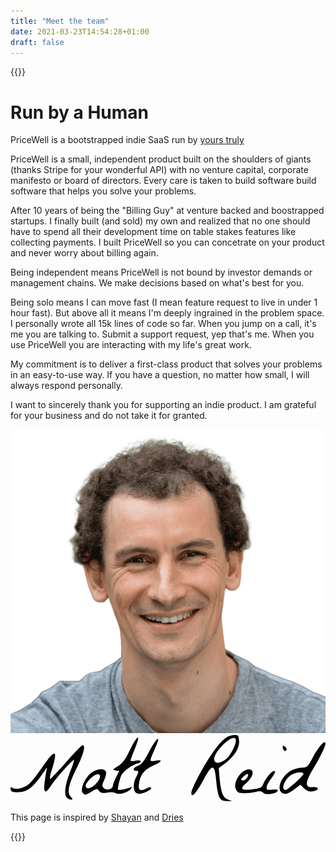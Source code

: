 ```yaml
---
title: "Meet the team"
date: 2021-03-23T14:54:28+01:00
draft: false
---
```


{{<rawhtml>}}
	<div class="relative mx-auto max-w-xl lg:max-w-4xl">
	<div class="mb-4 flex flex-col items-center justify-center gap-y-2 pt-8">
		<div class="mt-9 text-center">
			<h1 class="text-3xl font-bold tracking-tight text-neutral-800 sm:text-5xl">Run by a Human</h1>
			<p class="mx-auto max-w-lg text-lg text-neutral-500 pt-4">PriceWell is a bootstrapped indie SaaS run by <a href="https://twitter.com/Matthew_Reid" class="underline">yours truly</a></p>
		</div>
	</div>
	<div class="prose prose-sm mx-auto max-w-xl pt-12 px-4">
		<p>PriceWell is a small, independent product built on the shoulders of giants (thanks Stripe for your wonderful API) with no venture capital, corporate manifesto or board of directors. Every care is taken to build software build software that helps you solve your problems.</p>
		<p>After 10 years of being the "Billing Guy" at venture backed and boostrapped startups. I finally built (and sold) my own and realized that no one should have to spend all their development time on table stakes features like collecting payments. I built PriceWell so you can concetrate on your product and never worry about billing again.</p>
		<p>Being independent means PriceWell is not bound by investor demands or management chains. We make decisions based on what's best for you.</p>
		 <p>Being solo means I can move fast (I mean feature request to live in under 1 hour fast). But above all it means I'm deeply ingrained in the problem space. I personally wrote all 15k lines of code so far. When you jump on a call, it's me you are talking to. Submit a support request, yep that's me. When you use PriceWell you are interacting with my life's great work.</p>
		<p>My commitment is to deliver a first-class product that solves your problems in an easy-to-use way. If you have a question, no matter how small, I will always respond personally.</p>
		<p>I want to sincerely thank you for supporting an indie product. I am grateful for your business and do not take it for granted.</p>
		<div class="flex items-center gap-6">
			<img src="/images/matt.png" alt="Matt Reid, Founder of PriceWell" class="w-12 h-12 rounded-full"/>
			<svg class="img-fluid h-6" xmlns="http://www.w3.org/2000/svg" viewBox="1550.81 416.47 1966.76 412.64"><g fill="#000"><g style="transform: none;"><path id="pfu9yVtU7" d="M2856 808 c-7 -13 -17 -57 -20 -98 -10 -117 -24 -119 -82 -11 -44 81 -74 114 -74 79 0 -22 57 -134 109 -215 66 -103 109 -144 152 -146 32 -2 34 0 37 36 4 44 -30 97 -89 142 l-38 28 5 61 c9 91 21 123 52 135 l27 9 -32 1 c-23 1 -37 -5 -47 -21z m43 -243 c31 -27 68 -106 57 -124 -22 -35 -148 93 -132 135 8 22 41 17 75 -11z"></path><path id="pEYuEbkD5" d="M1900 805 c-17 -20 -5 -93 27 -169 13 -32 22 -60 20 -63 -6 -6 -114 115 -143 160 -35 53 -48 48 -41 -15 4 -29 9 -64 12 -78 5 -23 5 -24 -7 -6 -75 110 -110 139 -170 140 -34 1 -43 -3 -46 -18 -3 -15 -1 -16 14 -8 20 11 62 1 96 -22 13 -9 50 -55 83 -103 87 -126 105 -120 61 20 -8 26 -12 47 -7 47 4 0 49 -47 100 -105 51 -58 97 -105 102 -105 20 0 7 55 -35 138 -53 107 -64 156 -40 183 15 16 15 19 2 19 -9 0 -21 -7 -28 -15z"></path><path id="pSToY1jvn" d="M2001 776 c-16 -20 13 -89 51 -121 34 -29 85 -34 95 -9 3 9 -2 32 -11 51 -15 32 -15 38 -3 51 18 17 57 7 57 -14 0 -8 9 -32 20 -54 l20 -39 -23 -3 c-20 -4 -19 -6 14 -26 26 -16 46 -41 67 -85 56 -116 82 -129 37 -19 -14 34 -25 65 -25 68 0 4 13 4 30 1 37 -8 49 9 12 18 -36 9 -91 52 -101 78 -5 12 -12 37 -16 56 -7 33 -6 33 21 29 16 -3 38 -9 48 -13 14 -6 17 -5 11 4 -14 24 -73 43 -95 31 -12 -6 -36 -8 -57 -4 -28 5 -39 3 -49 -10 -11 -16 -14 -16 -45 3 -40 25 -43 25 -58 7z m82 -54 c53 -55 21 -87 -34 -33 -16 16 -29 37 -29 45 0 25 34 19 63 -12z"></path><path id="p16iE0tP4p" d="M2336 778 c-20 -11 -21 -63 -1 -98 18 -32 18 -40 0 -40 -25 0 -17 -21 13 -32 21 -8 39 -31 68 -87 45 -86 76 -111 43 -34 -44 102 -44 96 -4 90 49 -8 44 4 -14 31 -55 25 -81 58 -88 113 -6 42 7 50 49 28 26 -14 39 -1 13 14 -33 20 -61 25 -79 15z"></path><path id="p14hVfFvmS" d="M3129 777 c-10 -10 -22 -12 -44 -6 -16 5 -49 9 -73 9 -36 0 -44 -4 -54 -25 -21 -47 41 -133 89 -123 29 6 17 49 -23 84 -45 38 -34 49 41 39 45 -5 55 -10 64 -33 17 -40 56 -85 70 -81 8 3 2 18 -18 44 -17 22 -31 48 -31 59 0 15 6 17 35 14 19 -2 35 -1 35 3 0 22 -74 34 -91 16z m-99 -97 c13 -24 -2 -27 -24 -4 -20 19 -20 24 -1 24 8 0 19 -9 25 -20z"></path><path id="pTnUQqLBk" d="M3247 778 c-40 -22 -2 -112 60 -142 19 -9 48 -16 66 -16 28 0 35 -6 60 -53 34 -66 73 -114 83 -104 9 9 -21 75 -78 169 -49 82 -49 115 0 110 33 -3 44 11 16 22 -28 11 -47 6 -71 -15 l-22 -22 -33 25 c-43 32 -61 38 -81 26z m82 -64 c28 -25 51 -50 51 -55 0 -17 -57 -9 -84 12 -40 32 -57 89 -26 89 4 0 31 -21 59 -46z"></path><path id="paOL1FYfB" d="M3254 505 c-9 -22 1 -29 15 -11 8 10 9 16 1 21 -5 3 -13 -1 -16 -10z"></path></g></g></svg>
		</div>
		<p class="text-sm">This page is inspired by <a target="_blank" href="https://logsnag.com/run-by-a-human">Shayan</a> and <a target="_blank" href="https://www.useplunk.com/made-by-humans">Dries</a></p>
	</div>
	</div>
{{</rawhtml>}}